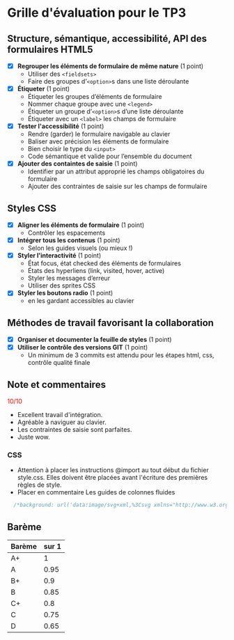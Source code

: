# Grille d'évaluation pour le TP3
## Structure, sémantique, accessibilité, API des formulaires HTML5
- [X] __Regrouper les éléments de formulaire de même nature__ (1 point)
    - Utiliser des `<fieldsets>`
    - Faire des groupes d’`<option>`s dans une liste déroulante
- [X] __Étiqueter__ (1 point)
    - Étiqueter les groupes d’éléments de formulaire
    - Nommer chaque groupe avec une `<legend>`
    - Étiqueter un groupe d’`<option>`s d’une liste déroulante
    - Étiqueter avec un `<label>` les champs de formulaire
- [X] __Tester l'accessibilité__ (1 point)
    - Rendre (garder) le formulaire navigable au clavier
    - Baliser avec précision les éléments de formulaire
    - Bien choisir le type du `<input>`
    - Code sémantique et valide pour l’ensemble du document
- [X] __Ajouter des containtes de saisie__ (1 point)
    - Identifier par un attribut approprié les champs obligatoires du formulaire
    - Ajouter des contraintes de saisie sur les champs de formulaire

## Styles CSS
- [X] __Aligner les éléments de formulaire__ (1 point)
    - Contrôler les espacements
- [X] __Intégrer tous les contenus__  (1 point)
    - Selon les guides visuels (ou mieux !)
- [X] __Styler l’interactivité__  (1 point)
    - État focus, état checked des éléments de formulaires
    - États des hyperliens (link, visited, hover, active)
    - Styler les messages d’erreur
    - Utiliser des sprites CSS
- [X] __Styler les boutons radio__  (1 point)
    - en les gardant accessibles au clavier

## Méthodes de travail favorisant la collaboration
- [X] __Organiser et documenter la feuille de styles__  (1 point)
- [X] __Utiliser le contrôle des versions GIT__  (1 point)
    - Un minimum de 3 commits est attendu pour les étapes html, css, contrôle qualité finale



## Note et commentaires
<span style='color:red'> 10/10 </span>

- Excellent travail d'intégration. 
- Agréable à naviguer au clavier. 
- Les contraintes de saisie sont parfaites.
- Juste wow.

### CSS
- Attention à placer les instructions @import au tout début du fichier style.css.
Elles doivent être placées avant l'écriture des premières règles de style.
- Placer en commentaire Les guides de colonnes fluides
```css
  /*background: url('data:image/svg+xml,%3Csvg xmlns="http://www.w3.org/2000/svg" fill="url(%23susy-svg-gradient)" width="100%" %3E%3Cdefs%3E%3ClinearGradient spreadMethod="pad" id="susy-svg-gradient" x1="0%" y1="0%" x2="100%" y2="0%"%3E%3Cstop offset="0%" style="stop-color:rgba(0, 0, 255, 0.2);" /%3E%3Cstop offset="100%" style="stop-color:rgba(0, 0, 255, 0.1);" /%3E%3C/linearGradient%3E%3C/defs%3E%3Crect x="0" width="6.7796610169%" height="100%"/%3E%3Crect x="8.4745762712%" width="6.7796610169%" height="100%"/%3E%3Crect x="16.9491525424%" width="6.7796610169%" height="100%"/%3E%3Crect x="25.4237288136%" width="6.7796610169%" height="100%"/%3E%3Crect x="33.8983050847%" width="6.7796610169%" height="100%"/%3E%3Crect x="42.3728813559%" width="6.7796610169%" height="100%"/%3E%3Crect x="50.8474576271%" width="6.7796610169%" height="100%"/%3E%3Crect x="59.3220338983%" width="6.7796610169%" height="100%"/%3E%3Crect x="67.7966101695%" width="6.7796610169%" height="100%"/%3E%3Crect x="76.2711864407%" width="6.7796610169%" height="100%"/%3E%3Crect x="84.7457627119%" width="6.7796610169%" height="100%"/%3E%3Crect x="93.2203389831%" width="6.7796610169%" height="100%"/%3E%3C/svg%3E') no-repeat scroll;*/
```

## Barème
| Barème | sur 1 |
|--------|-------|
| A+     | 1     |
| A      | 0.95  |
| B+     | 0.9   |
| B      | 0.85  |
| C+     | 0.8   |
| C      | 0.75  |
| D      | 0.65  |
